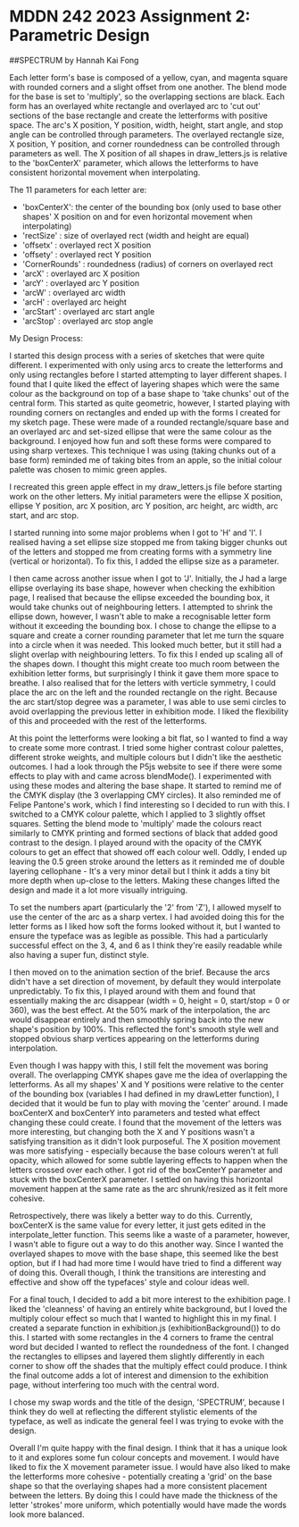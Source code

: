 # MDDN 242 2023 Assignment 2: Parametric Design

##SPECTRUM by Hannah Kai Fong

Each letter form's base is composed of a yellow, cyan, and magenta square with rounded corners and a slight offset from one another. The blend mode for the base is set to 'multiply', so the overlapping sections are black. Each form has an overlayed white rectangle and overlayed arc to 'cut out' sections of the base rectangle and create the letterforms with positive space. 
The arc's X position, Y position, width, height, start angle, and stop angle can be controlled through parameters. 
The overlayed rectangle size, X position, Y position, and corner roundedness can be controlled through parameters as well.
The X position of all shapes in draw_letters.js is relative to the 'boxCenterX' parameter, which allows the letterforms to have consistent horizontal movement when interpolating. 

The 11 parameters for each letter are:

  * 'boxCenterX': the center of the bounding box (only used to base other shapes' X position on and for even horizontal movement when interpolating)
  * 'rectSize' : size of overlayed rect (width and height are equal)
  * 'offsetx' : overlayed rect X position 
  * 'offsety' : overlayed rect Y position
  * 'CornerRounds' : roundedness (radius) of corners on overlayed rect
  * 'arcX' : overlayed arc X position
  * 'arcY' : overlayed arc Y position
  * 'arcW' : overlayed arc width
  * 'arcH' : overlayed arc height
  * 'arcStart' : overlayed arc start angle
  * 'arcStop' : overlayed arc stop angle

My Design Process:

I started this design process with a series of sketches that were quite different. I experimented with only using arcs to create the letterforms and only using rectangles before I started attempting to layer different shapes. I found that I quite liked the effect of layering shapes which were the same colour as the background on top of a base shape to 'take chunks' out of the central form. This started as quite geometric, however, I started playing with rounding corners on rectangles and ended up with the forms I created for my sketch page. These were made of a rounded rectangle/square base and an overlayed arc and set-sized ellipse that were the same colour as the background. I enjoyed how fun and soft these forms were compared to using sharp vertexes. This technique I was using (taking chunks out of a base form) reminded me of taking bites from an apple, so the initial colour palette was chosen to mimic green apples. 

I recreated this green apple effect in my draw_letters.js file before starting work on the other letters. 
My initial parameters were the ellipse X position, ellipse Y position, arc X position, arc Y position, arc height, arc width, arc start, and arc stop. 

I started running into some major problems when I got to 'H' and 'I'. I realised having a set ellipse size stopped me from taking bigger chunks out of the letters and stopped me from creating forms with a symmetry line (vertical or horizontal). To fix this, I added the ellipse size as a parameter. 

I then came across another issue when I got to 'J'. Initially, the J had a large ellipse overlaying its base shape, however when checking the exhibition page, I realised that because the ellipse exceeded the bounding box, it would take chunks out of neighbouring letters. I attempted to shrink the ellipse down, however, I wasn't able to make a recognisable letter form without it exceeding the bounding box. I chose to change the ellipse to a square and create a corner rounding parameter that let me turn the square into a circle when it was needed. This looked much better, but it still had a slight overlap with neighbouring letters. To fix this I ended up scaling all of the shapes down. I thought this might create too much room between the exhibition letter forms, but surprisingly I think it gave them more space to breathe. I also realised that for the letters with verticle symmetry, I could place the arc on the left and the rounded rectangle on the right. Because the arc start/stop degree was a parameter, I was able to use semi circles to avoid overlapping the previous letter in exhibition mode. I liked the flexibility of this and proceeded with the rest of the letterforms. 

At this point the letterforms were looking a bit flat, so I wanted to find a way to create some more contrast. I tried some higher contrast colour palettes, different stroke weights, and multiple colours but I didn't like the aesthetic outcomes. I had a look through the P5js website to see if there were some effects to play with and came across blendMode(). I experimented with using these modes and altering the base shape. It started to remind me of the CMYK display (the 3 overlapping CMY circles). It also reminded me of Felipe Pantone's work, which I find interesting so I decided to run with this. I switched to a CMYK colour palette, which I applied to 3 slightly offset squares. Setting the blend mode to 'multiply' made the colours react similarly to CMYK printing and formed sections of black that added good contrast to the design. 
I played around with the opacity of the CMYK colours to get an effect that showed off each colour well. Oddly, I ended up leaving the 0.5 green stroke around the letters as it reminded me of double layering cellophane - It's a very minor detail but I think it adds a tiny bit more depth when up-close to the letters. Making these changes lifted the design and made it a lot more visually intriguing. 

To set the numbers apart (particularly the '2' from 'Z'), I allowed myself to use the center of the arc as a sharp vertex. I had avoided doing this for the letter forms as I liked how soft the forms looked without it, but I wanted to ensure the typeface was as legible as possible. This had a particularly successful effect on the 3, 4, and 6 as I think they're easily readable while also having a super fun, distinct style. 

I then moved on to the animation section of the brief. Because the arcs didn't have a set direction of movement, by default they would interpolate unpredictably. To fix this, I played around with them and found that essentially making the arc disappear (width = 0, height = 0, start/stop = 0 or 360), was the best effect. At the 50% mark of the interpolation, the arc would disappear entirely and then smoothly spring back into the new shape's position by 100%. This reflected the font's smooth style well and stopped obvious sharp vertices appearing on the letterforms during interpolation. 

Even though I was happy with this, I still felt the movement was boring overall. The overlapping CMYK shapes gave me the idea of overlapping the letterforms. As all my shapes' X and Y positions were relative to the center of the bounding box (variables I had defined in my drawLetter function), I decided that it would be fun to play with moving the 'center' around. I made boxCenterX and boxCenterY into parameters and tested what effect changing these could create. I found that the movement of the letters was more interesting, but changing both the X and Y positions wasn't a satisfying transition as it didn't look purposeful. 
The X position movement was more satisfying - especially because the base colours weren't at full opacity, which allowed for some subtle layering effects to happen when the letters crossed over each other. I got rid of the boxCenterY parameter and stuck with the boxCenterX parameter. I settled on having this horizontal movement happen at the same rate as the arc shrunk/resized as it felt more cohesive.

Retrospectively, there was likely a better way to do this. Currently, boxCenterX is the same value for every letter, it just gets edited in the interpolate_letter function. This seems like a waste of a parameter, however, I wasn't able to figure out a way to do this another way. Since I wanted the overlayed shapes to move with the base shape, this seemed like the best option, but if I had had more time I would have tried to find a different way of doing this.
Overall though, I think the transitions are interesting and effective and show off the typefaces' style and colour ideas well. 

For a final touch, I decided to add a bit more interest to the exhibition page. I liked the 'cleanness' of having an entirely white background, but I loved the multiply colour effect so much that I wanted to highlight this in my final. I created a separate function in exhibition.js (exhibitionBackground()) to do this. I started with some rectangles in the 4 corners to frame the central word but decided I wanted to reflect the roundedness of the font. I changed the rectangles to ellipses and layered them slightly differently in each corner to show off the shades that the multiply effect could produce. I think the final outcome adds a lot of interest and dimension to the exhibition page, without interfering too much with the central word. 

I chose my swap words and the title of the design, 'SPECTRUM', because I think they do well at reflecting the different stylistic elements of the typeface, as well as indicate the general feel I was trying to evoke with the design. 

Overall I'm quite happy with the final design. I think that it has a unique look to it and explores some fun colour concepts and movement. I would have liked to fix the X movement parameter issue. I would have also liked to make the letterforms more cohesive - potentially creating a 'grid' on the base shape so that the overlaying shapes had a more consistent placement between the letters. By doing this I could have made the thickness of the letter 'strokes' more uniform, which potentially would have made the words look more balanced. 
